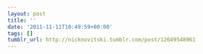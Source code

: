 ```yaml
---
layout: post
title: ''
date: '2011-11-11T10:49:59+00:00'
tags: []
tumblr_url: http://nicknovitski.tumblr.com/post/12649548961
---
```

